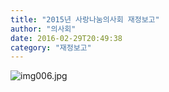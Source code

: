 ```yaml
---
title: "2015년 사랑나눔의사회 재정보고"
author: "의사회"
date: 2016-02-29T20:49:38
category: "재정보고"
---
```


![img006.jpg](/files/attach/images/33114/118/033/851d82fa980e05e1587739faa59dbc41.jpg)
